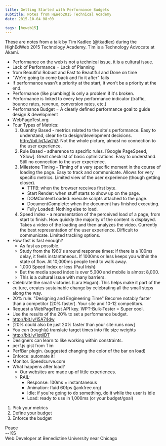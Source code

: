 ```yaml
---
title: Getting Started with Performance Budgets
subtitle: Notes from HEWeb2015 Technical Academy
date: 2015-10-04 08:00

tags: [heweb15]
---
```


These are notes from a talk by Tim Kadlec (@tkadlec) during the HighEdWeb 2015 Technology Academy. Tim is a Technology Advocate at Akami. 

* Performance on the web is not a technical issue, it is a cultural issue. 
* Lack of Performance = Lack of Planning
* from Beautiful Robust and Fast to Beautiful and Done on time
* "We're going to come back and fix it after" fails
* If performance wasn't a priority at the start, it won't be a priority at the end.
* Performance (like plumbing) is only a problem if it's broken.
* Performance is linked to every key performance indicator (traffic, bounce rates, revenue, conversion rates, etc.)
* Performance Budget = A clearly defined performance goal to guide design & development
* WebPageTest.org
* Four Types of Metrics: 
	1. Quantity Based - metrics related to the site's performance. Easy to understand, clear tie to design/development decisions. http://bit.ly/1Jw2jj7. Not the whole picture, almost no connection to the user experience.
	2. Rule Based - adherence to specific rules. [Google PageSpeed, YSlow]. Great checklist of basic optimizations. Easy to understand. Still no connection to the user experience. 
	3. Milestone Timing - Timing of a very specific moment in the course of loading the page. Easy to track and communicate. Allows for very specific metrics. Limited view of the user experience (though getting closer).
		* TTFB: when the browser receives first byte. 
		* Start Render: when stuff starts to show up on the page. 
		* DOMContentLoaded: execute scripts attached to the page. 
		* DocumentComplete: when the document has finished executing. 
		* Fully Loaded: Nothing else to load.
	4. Speed Index - a representation of the perceived load of a page, from start to finish. How quickly the majority of the content is displayed. Takes a video of the loading and then analyzes the video. Currently the best representation of the user experience. Difficult to communicate. Limited tracking options.
* How fast is fast enough?
	* As fast as possible.
	* Study from the 1960's around response times: if there is a 100ms delay, it feels instantaneous. If 1000ms or less keeps you within the state of flow. At 10,000ms people tend to walk away.
	* 1,000 Speed Index or less (Paul Irish)
	* But the media speed index is over 5,000 and mobile is almost 8,000. 
	* This is a cultural issue with many barriers. 
* Celebrate the small victories (Lara Hogan). This helps make it part of the culture, creates sustainable change by celebrating all the small steps along the way.
* 20% rule: "Designing and Engineering Time" Become notably faster than a competitor (20% faster). Your site and 10-12 competitors. 
* Request a WebPageTest API key. WPT-Bulk-Tester = Super cool.
* Use the results of the 20% to set a performance budget. 
* http://bit.ly/15A74dw
* [20% could also be just 20% faster than your site runs now]
* You can (roughly) translate target times into file size weights
* http://bit.ly/1qtilDT
* Designers can learn to like working within constraints.
* perf.js gist from Tim
* PerfBar plugin. (suggested changing the color of the bar on load)
* Enforce: automate it!
* Monitor. Speedcurve.com
* What happens after load?
	* Our websites are made up of little experiences. 
	* RAIL: 
		* Response: 100ms = instantaneous
		* Animation: fluid 60fps (jankfree.org)
		* Idle: if you're going to do something, do it while the user is idle 
		* Load: ready to use in 1,000ms (or your budget/goal)
1. Pick your metrics
2. Define your budget
3. Enforce the budget 


Peace<br>-- KS<br>Web Developer at Benedictine University near Chicago
